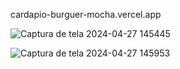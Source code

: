 cardapio-burguer-mocha.vercel.app



![Captura de tela 2024-04-27 145445](https://github.com/Aline054/cardapioBurguer/assets/98822839/feb5cb0f-f02b-4a54-9434-f3035fdc7c26)


![Captura de tela 2024-04-27 145953](https://github.com/Aline054/cardapioBurguer/assets/98822839/f6e903c0-09cd-4e1a-8661-7f140ab566fd)
